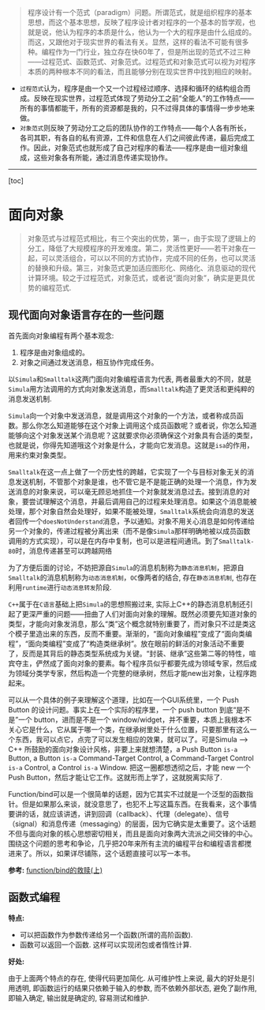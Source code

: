 > 程序设计有一个范式（paradigm）问题。所谓范式，就是组织程序的基本思想，而这个基本思想，反映了程序设计者对程序的一个基本的哲学观，也就是说，他认为程序的本质是什么，他认为一个大的程序是由什么组成的。而这，又跟他对于现实世界的看法有关。显然，这样的看法不可能有很多种。编程作为一门行业，独立存在快60年了，但是所出现的范式不过三种——过程范式、函数范式、对象范式。过程范式和对象范式可以视为对程序本质的两种根本不同的看法，而且能够分别在现实世界中找到相应的映射。

* `过程范式`认为，程序是由一个又一个过程经过顺序、选择和循环的结构组合而成。反映在现实世界，过程范式体现了劳动分工之前“全能人”的工作特点——所有的事情都能干，所有的资源都是我的，只不过得具体的事情得一步步地来做。
* `对象范式`则反映了劳动分工之后的团队协作的工作特点——每个人各有所长，各司其职，有各自的私有资源，工件和信息在人们之间彼此传递，最后完成工作。因此，对象范式也就形成了自己对程序的看法——程序是由一组对象组成，这些对象各有所能，通过消息传递实现协作。

--------------------

[toc]

# 面向对象
> 对象范式与过程范式相比，有三个突出的优势，第一，由于实现了逻辑上的分工，降低了大规模程序的开发难度。第二，灵活性更好——若干对象在一起，可以灵活组合，可以以不同的方式协作，完成不同的任务，也可以灵活的替换和升级。第三，对象范式更加适应图形化、网络化、消息驱动的现代计算环境。较之于过程范式，对象范式，或者说“面向对象”，确实是更具优势的编程范式. 

## 现代面向对象语言存在的一些问题
首先面向对象编程有两个基本观念:
1. 程序是由对象组成的。
2. 对象之间通过发送消息，相互协作完成任务。

以`Simula`和`Smalltalk`这两门面向对象编程语言为代表, 两者最重大的不同，就是`Simula`用方法调用的方式向对象发送消息，而`Smalltalk`构造了更灵活和更纯粹的消息发送机制.

`Simula`向一个对象中发送消息，就是调用这个对象的一个方法，或者称成员函数。那么你怎么知道能够在这个对象上调用这个成员函数呢？或者说，你怎么知道能够向这个对象发送某个消息呢？这就要求你必须确保这个对象具有合适的类型，也就是说，你得先知道哦这个对象是什么，才能向它发消息。这就是`isa`的作用，用来约束对象类型。

`Smalltalk`在这一点上做了一个历史性的跨越，它实现了一个与目标对象无关的消息发送机制，不管那个对象是谁，也不管它是不是能正确的处理一个消息，作为发送消息的对象来说，可以毫无顾忌地抓住一个对象就发消息过去。接到消息的对象，要尝试理解这个消息，并最后调用自己的过程来处理消息。如果这个消息能被处理，那个对象自然会处理好，如果不能被处理，`Smalltalk`系统会向消息的发送者回传一个`doesNotUnderstand`消息，予以通知。对象不用关心消息是如何传递给另一个对象的，传递过程被分离出来（而不是像`Simula`那样明确地被以成员函数调用的方式实现），可以是在内存中复制，也可以是进程间通讯。到了`Smalltalk-80`时，消息传递甚至可以跨越网络

为了方便后面的讨论，不妨把源自`Simula`的消息机制称为`静态消息机制`，把源自`Smalltalk`的消息机制称为`动态消息机制`，`OC`像两者的结合, 存在`静态消息机制`, 也存在利用`runtime`进行`动态消息转发`阶段.

`C++`属于在`C语言`基础上把`Simula`的思想照搬过来, 实际上C++的静态消息机制还引起了更深严重的问题——扭曲了人们对面向对象的理解。既然必须要先知道对象的类型，才能向对象发消息，那么“类”这个概念就特别重要了，而对象只不过是类这个模子里造出来的东西，反而不重要。渐渐的，“面向对象编程”变成了“面向类编程”，“面向类编程”变成了“构造类继承树”。放在眼前的鲜活的对象活动不重要了，反而是其背后的静态类型系统成为关键。“封装、继承”这些第二等的特性，喧宾夺主，俨然成了面向对象的要素。每个程序员似乎都要先成为领域专家，然后成为领域分类学专家，然后构造一个完整的继承树，然后才能new出对象，让程序跑起来。

可以从一个具体的例子来理解这个道理，比如在一个GUI系统里，一个 Push Button 的设计问题。事实上在一个实际的程序里，一个 push button 到底“是不是”一个 button，进而是不是一个 window/widget，并不重要，本质上我根本不关心它是什么，它从属于哪一个类，在继承树里处于什么位置，只要那里有这么一个东西，我可以点它，点完了可以发生相应的效果，就可以了。可是Simula –> C++ 所鼓励的面向对象设计风格，非要上来就想清楚，a Push Button `is-a` Button, a Button `is-a` Command-Target Control, a Command-Target Control `is-a` Control, a Control `is-a` Window. 把这一圈都想透彻之后，才能 new 一个 Push Button，然后才能让它工作。这就形而上学了，这就脱离实际了.

Function/bind可以是一个很简单的话题，因为它其实不过就是一个泛型的函数指针。但是如果那么来谈，就没意思了，也犯不上写这篇东西。在我看来，这个事情要讲的话，就应该讲透，讲到回调（callback）、代理（delegate）、信号（signal）和消息传递（messaging）的层面，因为它确实是太重要了。这个话题不但与面向对象的核心思想密切相关，而且是面向对象两大流派之间交锋的中心。围绕这个问题的思考和争论，几乎把20年来所有主流的编程平台和编程语言都搅进来了。所以，如果详尽铺陈，这个话题直接可以写一本书。


**参考:**
[function/bind的救赎(上)](https://blog.csdn.net/myan/article/details/5928531)

## 函数式编程
**特点:**

* 可以把函数作为参数传递给另一个函数(所谓的高阶函数).
* 函数可以返回一个函数. 这样可以实现闭包或者惰性计算.

**好处:**

由于上面两个特点的存在, 使得代码更加简化. 从可维护性上来说, 最大的好处是引用透明, 即函数运行的结果只依赖于输入的参数, 而不依赖外部状态, 避免了副作用, 即输入确定, 输出就是确定的, 容易测试和维护.




